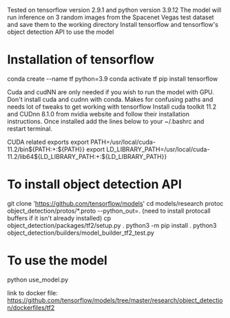Tested on tensorflow version 2.9.1 and python version 3.9.12
The model will run inference on 3 random images from the Spacenet Vegas test dataset and save them to the working directory
Install tensorflow and tensorflow's object detection API to use the model

# Installation of tensorflow 
conda create --name tf python=3.9
conda activate tf
pip install tensorflow

Cuda and cudNN are only needed if you wish to run the model with GPU.
Don't install cuda and cudnn with conda. Makes for confusing paths and needs lot of tweaks to get working with tensorflow
Install cuda toolkit 11.2 and CUDnn 8.1.0 from nvidia website and follow their installation instructions. 
Once installed add the lines below to your ~/.bashrc and restart terminal.

CUDA related exports
export PATH=/usr/local/cuda-11.2/bin${PATH:+:${PATH}}
export LD_LIBRARY_PATH=/usr/local/cuda-11.2/lib64${LD_LIBRARY_PATH:+:${LD_LIBRARY_PATH}}

# To install object detection API
git clone 'https://github.com/tensorflow/models'
cd models/research
protoc object_detection/protos/*.proto --python_out=.  (need to install protocall buffers if it isn't already installed)
cp object_detection/packages/tf2/setup.py .
python3 -m pip install .
python3 object_detection/builders/model_builder_tf2_test.py


# To use the model
python use_model.py

link to docker file: https://github.com/tensorflow/models/tree/master/research/object_detection/dockerfiles/tf2



